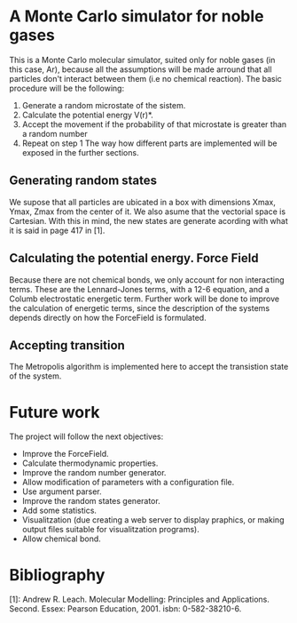 # A Monte Carlo simulator for noble gases
This is a Monte Carlo molecular simulator, suited only for noble gases (in this case, Ar), because all the assumptions will be made arround that all particles don't interact between them (i.e no chemical reaction). The basic procedure will be the following:
1.  Generate a random microstate of the sistem.
2.  Calculate the potential energy V(r)*.
3.  Accept the movement if the probability of that microstate is greater than a random number
4.  Repeat on step 1
The way how different parts are implemented will be exposed in the further sections.

## Generating random states
We supose that all particles are ubicated in a box with dimensions Xmax, Ymax, Zmax from the center of it. We also asume that the vectorial space is Cartesian. With this in mind, the new states are generate acording with what it is said in page 417 in [1].

## Calculating the potential energy. Force Field
Because there are not chemical bonds, we only account for non interacting terms. These are the Lennard-Jones terms, with a 12-6 equation, and a Columb electrostatic energetic term. Further work will be done to improve the calculation of energetic terms, since the description of the systems depends directly on how the ForceField is formulated.

## Accepting transition
The Metropolis algorithm is implemented here to accept the transistion state of the system. 

# Future work
The project will follow the next objectives:
- Improve the ForceField.
- Calculate thermodynamic properties.
- Improve the random number generator.
- Allow modification of parameters with a configuration file.
- Use argument parser.
- Improve the random states generator.
- Add some statistics.
- Visualitzation (due creating a web server to display praphics, or making output files suitable for visualitzation programs).
- Allow chemical bond.

# Bibliography
[1]: Andrew R. Leach. Molecular Modelling: Principles and Applications. Second. Essex: Pearson Education, 2001. isbn: 0-582-38210-6.
